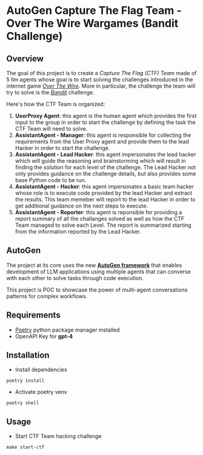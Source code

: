 # AutoGen Capture The Flag Team - Over The Wire Wargames (Bandit Challenge)

## Overview

The goal of this project is to create a *Capture The Flag (CTF) Team* made of 5 llm agents whose goal is to start solving the challenges introduced in the internet game [*Over The Wire*](https://overthewire.org/wargames/). More in particular, the challenge the team will try to solve is the [*Bandit*](https://overthewire.org/wargames/bandit/) challenge.

Here's how the CTF Team is organized:

1. **UserProxy Agent**: this agent is the human agent which provides the first input to the group in order to start the challenge by defining the task the CTF Team will need to solve.
2. **AssistantAgent - Manager**: this agent is responsible for collecting the requirements from the User Proxy agent and provide them to the lead Hacker in order to start the challenge.
3. **AssistantAgent - Lead Hacker**: this agent impersonates the lead hacker which will guide the reasoning and brainstorming which will result in finding the solution for each level of the challenge. The Lead Hacker not only provides guidance on the challenge details, but also provides some base Python code to be run.
4. **AssistantAgent - Hacker**: this agent impersonates a basic team hacker whose role is to execute code provided by the lead Hacker and extract the results. This team memeber will report to the lead Hacker in order to get additional guidance on the next steps to execute.
5. **AssistantAgent - Reporter**: this agent is reponsible for providing a report summary of all the challanges solved as well as how the CTF Team managed to solve each Level. The report is summarized starting from the information reported by the Lead Hacker.

## AutoGen

The project at its core uses the new [**AutoGen framework**](https://microsoft.github.io/autogen/docs/Getting-Started) that enables development of LLM applications using multiple agents that can converse with each other to solve tasks through code execution.

This project is POC to showcase the power of multi-agent conversations patterns for complex workflows.

## Requirements

- [Poetry](https://python-poetry.org/) python package manager installed
- OpenAPI Key for **gpt-4**

## Installation

- Install dependencies

`poetry install`

- Activate poetry venv

`poetry shell`

## Usage

- Start CTF Team hacking challenge

`make start-ctf`
